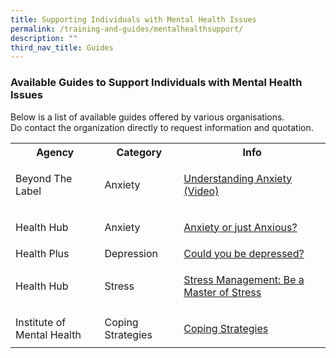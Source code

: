 ```yaml
---
title: Supporting Individuals with Mental Health Issues
permalink: /training-and-guides/mentalhealthsupport/
description: ""
third_nav_title: Guides
---
```

### Available Guides to Support Individuals with Mental Health Issues </h3>
Below is a list of available guides offered by various organisations.<br>Do contact the organization directly to request information and quotation.

<div class="horizontal-scroll"><table width="100%">

  <tbody><tr>
    <th>Agency</th>
    <th>Category</th>
    <th>Info</th>
  </tr>

  <tr>
    <td>Beyond The Label</td>
    <td>Anxiety</td>
    <td>

<a href="https://www.youtube.com/watch?v=eIUEWnExzt8&ab_channel=NationalCouncilofSocialService">Understanding Anxiety (Video)</a>
			
</td>
  </tr>
  <tr>
    <td>Health Hub</td>
    <td>Anxiety</td>
    <td>
	
<a href="https://www.healthhub.sg/a-z/diseases-and-conditions/705/anxiety-disorder-or-just-anxious">Anxiety or just Anxious?</a>
			
</td>
  </tr>

<tr>
    <td>Health Plus</td>
    <td>Depression</td>
    <td>
<a href="https://beta.mountelizabeth.com.sg/healthplus/article/dealing-with-depression">Could you be depressed?</a>
			
</td>
  </tr>		
		
<tr>
    <td>Health Hub</td>
    <td>Stress</td>
    <td>

<a href="https://www.healthhub.sg/live-healthy/1182/be-a-master-of-stress">Stress Management: Be a Master of Stress</a>
								
</td>
  </tr>		
		
<tr>
    <td>Institute of Mental Health</td>
    <td>Coping Strategies</td>
    <td>

<a href="https://www.imh.com.sg/CHAT/Documents/Downloads/Coping%20Strategies.pdf">Coping Strategies</a>
											
</td>
  </tr>				
</tbody></table></div>


